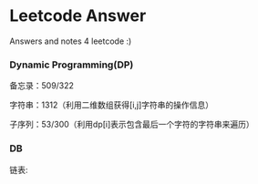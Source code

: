 # Leetcode Answer

Answers and notes 4 leetcode :)

### Dynamic Programming(DP)

备忘录：509/322

字符串：1312（利用二维数组获得[i,j]字符串的操作信息）

子序列：53/300（利用dp[i]表示包含最后一个字符的字符串来遍历）

### DB

链表:  